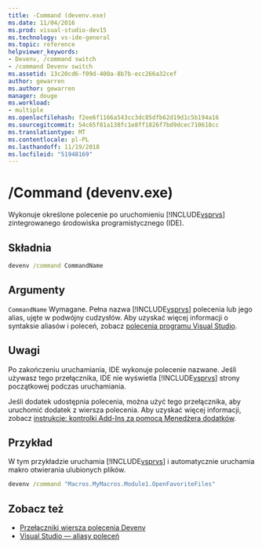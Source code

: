 ```yaml
---
title: -Command (devenv.exe)
ms.date: 11/04/2016
ms.prod: visual-studio-dev15
ms.technology: vs-ide-general
ms.topic: reference
helpviewer_keywords:
- Devenv, /command switch
- /command Devenv switch
ms.assetid: 13c20cd6-f09d-400a-8b7b-ecc266a32cef
author: gewarren
ms.author: gewarren
manager: douge
ms.workload:
- multiple
ms.openlocfilehash: f2ee6f1166a543cc3dc85dfb62d19d1c5b194a16
ms.sourcegitcommit: 54c65f81a138fc1e8ff1826f7bd9dcec710618cc
ms.translationtype: MT
ms.contentlocale: pl-PL
ms.lasthandoff: 11/19/2018
ms.locfileid: "51948169"
---
```

# <a name="command-devenvexe"></a>/Command (devenv.exe)
Wykonuje określone polecenie po uruchomieniu [!INCLUDE[vsprvs](../../code-quality/includes/vsprvs_md.md)] zintegrowanego środowiska programistycznego (IDE).

## <a name="syntax"></a>Składnia

```cmd
devenv /command CommandName
```

## <a name="arguments"></a>Argumenty
 `CommandName` Wymagane. Pełna nazwa [!INCLUDE[vsprvs](../../code-quality/includes/vsprvs_md.md)] polecenia lub jego alias, ujęte w podwójny cudzysłów. Aby uzyskać więcej informacji o syntaksie aliasów i poleceń, zobacz [polecenia programu Visual Studio](../../ide/reference/visual-studio-commands.md).

## <a name="remarks"></a>Uwagi
 Po zakończeniu uruchamiania, IDE wykonuje polecenie nazwane. Jeśli używasz tego przełącznika, IDE nie wyświetla [!INCLUDE[vsprvs](../../code-quality/includes/vsprvs_md.md)] strony początkowej podczas uruchamiania.

 Jeśli dodatek udostępnia polecenia, można użyć tego przełącznika, aby uruchomić dodatek z wiersza polecenia. Aby uzyskać więcej informacji, zobacz [instrukcje: kontrolki Add-Ins za pomocą Menedżera dodatków](https://msdn.microsoft.com/Library/4f60444a-cb48-4cdb-8df4-941f6419aeeb).

## <a name="example"></a>Przykład
 W tym przykładzie uruchamia [!INCLUDE[vsprvs](../../code-quality/includes/vsprvs_md.md)] i automatycznie uruchamia makro otwierania ulubionych plików.

```cmd
devenv /command "Macros.MyMacros.Module1.OpenFavoriteFiles"
```

## <a name="see-also"></a>Zobacz też

- [Przełączniki wiersza polecenia Devenv](../../ide/reference/devenv-command-line-switches.md)
- [Visual Studio — aliasy poleceń](../../ide/reference/visual-studio-command-aliases.md)